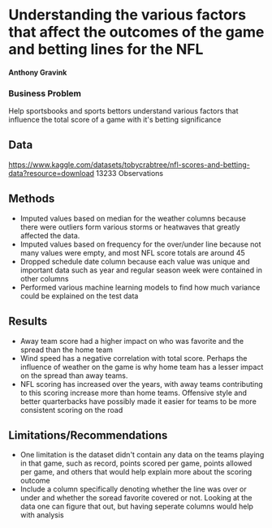 # Understanding the various factors that affect the outcomes of the game and betting lines for the NFL
#### Anthony Gravink
### Business Problem
Help sportsbooks and sports bettors understand various factors that influence the total score of a game with it's betting significance
## Data
https://www.kaggle.com/datasets/tobycrabtree/nfl-scores-and-betting-data?resource=download
13233 Observations
## Methods
- Imputed values based on median for the weather columns because there were outliers form various storms or heatwaves that greatly affected the data.
- Imputed values based on frequency for the over/under line because not many values were empty, and most NFL score totals are around 45
- Dropped schedule date column because each value was unique and important data such as year and regular season week were contained in other columns
- Performed various machine learning models to find how much variance could be explained on the test data 
## Results
- Away team score had a higher impact on who was favorite and the spread than the home team
- Wind speed has a negative correlation with total score. Perhaps the influence of weather on the game is why home team has a lesser impact on the spread than away teams.
- NFL scoring has increased over the years, with away teams contributing to this scoring increase more than home teams. Offensive style and better quarterbacks have possibly made it easier for teams to be more consistent scoring on the road 
## Limitations/Recommendations
- One limitation is the dataset didn't contain any data on the teams playing in that game, such as record, points scored per game, points allowed per game, and others that would help explain more about the scoring outcome
- Include a column specifically denoting whether the line was over or under and whether the soread favorite covered or not. Looking at the data one can figure that out, but having seperate columns would help with analysis
